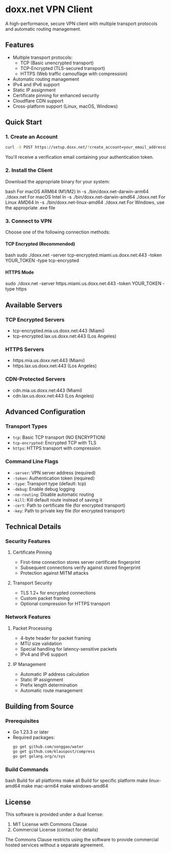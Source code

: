 # doxx.net VPN Client

A high-performance, secure VPN client with multiple transport protocols and automatic routing management.

## Features

- Multiple transport protocols:
  - TCP (Basic unencrypted transport)
  - TCP-Encrypted (TLS-secured transport)
  - HTTPS (Web traffic camouflage with compression)
- Automatic routing management
- IPv4 and IPv6 support
- Static IP assignment
- Certificate pinning for enhanced security
- Cloudflare CDN support
- Cross-platform support (Linux, macOS, Windows)

## Quick Start

### 1. Create an Account
```bash
curl -X POST https://setup.doxx.net/?create_account=your_email_address@domain.com
```


You'll receive a verification email containing your authentication token.

### 2. Install the Client

Download the appropriate binary for your system:

bash
For macOS ARM64 (M1/M2)
ln -s ./bin/doxx.net-darwin-arm64 ./doxx.net
For macOS Intel
ln -s ./bin/doxx.net-darwin-amd64 ./doxx.net
For Linux AMD64
ln -s ./bin/doxx.net-linux-amd64 ./doxx.net
For Windows, use the appropriate .exe file


### 3. Connect to VPN

Choose one of the following connection methods:

#### TCP Encrypted (Recommended)

bash
sudo ./doxx.net -server tcp-encrypted.miami.us.doxx.net:443 -token YOUR_TOKEN -type tcp-encrypted

#### HTTPS Mode
sudo ./doxx.net -server https.miami.us.doxx.net:443 -token YOUR_TOKEN -type https


## Available Servers

### TCP Encrypted Servers
- tcp-encrypted.mia.us.doxx.net:443 (Miami)
- tcp-encrypted.lax.us.doxx.net:443 (Los Angeles)

### HTTPS Servers
- https.mia.us.doxx.net:443 (Miami)
- https.lax.us.doxx.net:443 (Los Angeles)

### CDN-Protected Servers
- cdn.mia.us.doxx.net:443 (Miami)
- cdn.lax.us.doxx.net:443 (Los Angeles)

## Advanced Configuration

### Transport Types
- `tcp`: Basic TCP transport (NO ENCRYPTION)
- `tcp-encrypted`: Encrypted TCP with TLS
- `https`: HTTPS transport with compression

### Command Line Flags
- `-server`: VPN server address (required)
- `-token`: Authentication token (required)
- `-type`: Transport type (default: tcp)
- `-debug`: Enable debug logging
- `-no-routing`: Disable automatic routing
- `-kill`: Kill default route instead of saving it
- `-cert`: Path to certificate file (for encrypted transport)
- `-key`: Path to private key file (for encrypted transport)

## Technical Details

### Security Features

1. Certificate Pinning
   - First-time connection stores server certificate fingerprint
   - Subsequent connections verify against stored fingerprint
   - Protection against MITM attacks

2. Transport Security
   - TLS 1.2+ for encrypted connections
   - Custom packet framing
   - Optional compression for HTTPS transport

### Network Features

1. Packet Processing
   - 4-byte header for packet framing
   - MTU size validation
   - Special handling for latency-sensitive packets
   - IPv4 and IPv6 support

2. IP Management
   - Automatic IP address calculation
   - Static IP assignment
   - Prefix length determination
   - Automatic route management

## Building from Source

### Prerequisites

- Go 1.23.3 or later
- Required packages:
  ```bash
  go get github.com/songgao/water
  go get github.com/klauspost/compress
  go get golang.org/x/sys
  ```

### Build Commands
bash
Build for all platforms
make all
Build for specific platform
make linux-amd64
make mac-arm64
make windows-amd64

## License

This software is provided under a dual license:
1. MIT License with Commons Clause
2. Commercial License (contact for details)

The Commons Clause restricts using the software to provide commercial hosted services without a separate agreement.

